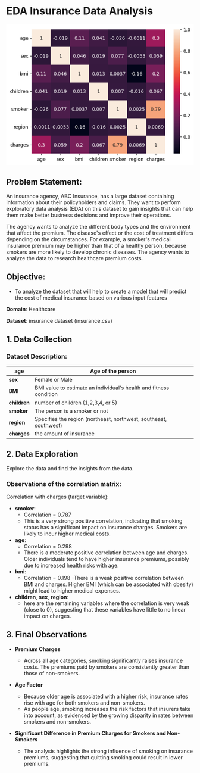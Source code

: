 # EDA Insurance Data Analysis

![Correlation Matrix](./imgs/correlation_matrix.png)

## Problem Statement: 
An insurance agency, ABC Insurance, has a large dataset containing information about their policyholders and claims. They want to perform exploratory data analysis (EDA) on this dataset to gain insights that can help them make better business decisions and improve their operations. 

The agency wants to analyze the different body types and the environment that affect the premium. The disease's effect or the cost of treatment differs depending on the circumstances. For example, a smoker's medical insurance premium may be higher than that of a healthy person, because smokers are more likely to develop chronic diseases. The agency wants to analyze the data to research healthcare premium costs.

## Objective:
- To analyze the dataset that will help to create a model that will predict the cost of medical insurance based on various input features

**Domain**: Healthcare

**Dataset**: insurance dataset (insurance.csv)

## 1. Data Collection

### Dataset Description:

|**age**|	Age of the person|
|---|---|
|**sex**|	Female or Male|
|**BMI**|	BMI value to estimate an individual's health and fitness condition|
|**children**|	number of children (1,2,3,4, or 5)|
|**smoker**|	The person is a smoker or not|
|**region**|	Specifies the region (northeast, northwest, southeast, southwest)|
|**charges**|	the amount of insurance|

## 2. Data Exploration

Explore the data and find the insights from the data.

### Observations of the correlation matrix:

Correlation with charges (target variable):
- **smoker**:
    - Correlation = 0.787
    - This is a very strong positive correlation, indicating that smoking status has a significant impact on insurance charges. Smokers are likely to incur higher medical costs.
- **age**:
    - Correlation = 0.298
    - There is a moderate positive correlation between age and charges. Older individuals tend to have higher insurance premiums, possibly due to increased health risks with age.
- **bmi**:
    - Correlation = 0.198
    -There is a weak positive correlation between BMI and charges. Higher BMI (which can be associated with obesity) might lead to higher medical expenses.
- **children**, **sex**, **region**:
    - here are the remaining variables where the correlation is very weak (close to 0), suggesting that these variables have little to no linear impact on charges.

## 3. Final Observations

- **Premium Charges**
  - Across all age categories, smoking significantly raises insurance costs. The premiums paid by smokers are consistently greater than those of non-smokers.

- **Age Factor**
  - Because older age is associated with a higher risk, insurance rates rise with age for both smokers and non-smokers.
  - As people age, smoking increases the risk factors that insurers take into account, as evidenced by the growing disparity in rates between smokers and non-smokers.

- **Significant Difference in Premium Charges for Smokers and Non-Smokers**
  - The analysis highlights the strong influence of smoking on insurance premiums, suggesting that quitting smoking could result in lower premiums.